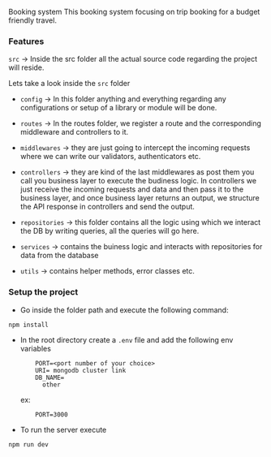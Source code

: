 Booking system
This booking system focusing on trip booking for a budget friendly travel.

### Features

`src` -> Inside the src folder all the actual source code regarding the project will reside.

Lets take a look inside the `src` folder

- `config` -> In this folder anything and everything regarding any configurations or setup of a library or module will be done.

- `routes` -> In the routes folder, we register a route and the corresponding middleware and controllers to it.

- `middlewares` -> they are just going to intercept the incoming requests where we can write our validators, authenticators etc.

- `controllers` -> they are kind of the last middlewares as post them you call you business layer to execute the budiness logic. In controllers we just receive the incoming requests and data and then pass it to the business layer, and once business layer returns an output, we structure the API response in controllers and send the output.

- `repositories` -> this folder contains all the logic using which we interact the DB by writing queries, all the queries will go here.

- `services` -> contains the buiness logic and interacts with repositories for data from the database

- `utils` -> contains helper methods, error classes etc.

### Setup the project

- Go inside the folder path and execute the following command:

```
npm install
```

- In the root directory create a `.env` file and add the following env variables

  ```
      PORT=<port number of your choice>
      URI= mongodb cluster link
      DB_NAME=
        other
  ```

  ex:

  ```
      PORT=3000
  ```

- To run the server execute

```
npm run dev
```
